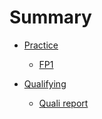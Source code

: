# Summary

* [Practice](practice/README.md)
    * [FP1](practice/ausp3_2018.md)

* [Qualifying](quali/README.md)
    * [Quali report](quali/f1_quali_aus_2018.md)
